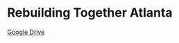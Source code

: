 # Rebuilding Together Atlanta
[Google Drive](https://drive.google.com/open?id=0Bxlpsd_M1H5OWThSNDBoeEs3dGM)